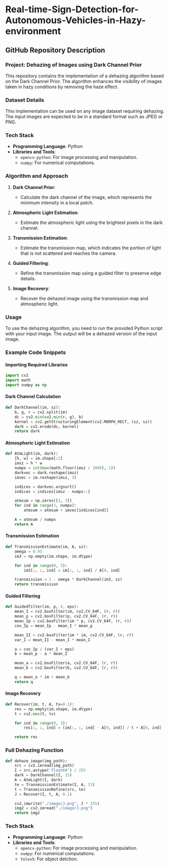 # Real-time-Sign-Detection-for-Autonomous-Vehicles-in-Hazy-environment

## GitHub Repository Description

### Project: Dehazing of Images using Dark Channel Prior

This repository contains the implementation of a dehazing algorithm based on the Dark Channel Prior. The algorithm enhances the visibility of images taken in hazy conditions by removing the haze effect.

### Dataset Details

This implementation can be used on any image dataset requiring dehazing. The input images are expected to be in a standard format such as JPEG or PNG.

### Tech Stack

- **Programming Language**: Python
- **Libraries and Tools**:
  - `opencv-python`: For image processing and manipulation.
  - `numpy`: For numerical computations.

### Algorithm and Approach

1. **Dark Channel Prior**:
    - Calculate the dark channel of the image, which represents the minimum intensity in a local patch.

2. **Atmospheric Light Estimation**:
    - Estimate the atmospheric light using the brightest pixels in the dark channel.

3. **Transmission Estimation**:
    - Estimate the transmission map, which indicates the portion of light that is not scattered and reaches the camera.

4. **Guided Filtering**:
    - Refine the transmission map using a guided filter to preserve edge details.

5. **Image Recovery**:
    - Recover the dehazed image using the transmission map and atmospheric light.

### Usage

To use the dehazing algorithm, you need to run the provided Python script with your input image. The output will be a dehazed version of the input image.

### Example Code Snippets

#### Importing Required Libraries
```python
import cv2
import math
import numpy as np
```

#### Dark Channel Calculation
```python
def DarkChannel(im, sz):
    b, g, r = cv2.split(im)
    dc = cv2.min(cv2.min(r, g), b)
    kernel = cv2.getStructuringElement(cv2.MORPH_RECT, (sz, sz))
    dark = cv2.erode(dc, kernel)
    return dark
```

#### Atmospheric Light Estimation
```python
def AtmLight(im, dark):
    [h, w] = im.shape[:2]
    imsz = h * w
    numpx = int(max(math.floor(imsz / 1000), 1))
    darkvec = dark.reshape(imsz)
    imvec = im.reshape(imsz, 3)

    indices = darkvec.argsort()
    indices = indices[imsz - numpx::]

    atmsum = np.zeros([1, 3])
    for ind in range(1, numpx):
        atmsum = atmsum + imvec[indices[ind]]

    A = atmsum / numpx
    return A
```

#### Transmission Estimation
```python
def TransmissionEstimate(im, A, sz):
    omega = 0.95
    im3 = np.empty(im.shape, im.dtype)

    for ind in range(0, 3):
        im3[:, :, ind] = im[:, :, ind] / A[0, ind]

    transmission = 1 - omega * DarkChannel(im3, sz)
    return transmission
```

#### Guided Filtering
```python
def Guidedfilter(im, p, r, eps):
    mean_I = cv2.boxFilter(im, cv2.CV_64F, (r, r))
    mean_p = cv2.boxFilter(p, cv2.CV_64F, (r, r))
    mean_Ip = cv2.boxFilter(im * p, cv2.CV_64F, (r, r))
    cov_Ip = mean_Ip - mean_I * mean_p

    mean_II = cv2.boxFilter(im * im, cv2.CV_64F, (r, r))
    var_I = mean_II - mean_I * mean_I

    a = cov_Ip / (var_I + eps)
    b = mean_p - a * mean_I

    mean_a = cv2.boxFilter(a, cv2.CV_64F, (r, r))
    mean_b = cv2.boxFilter(b, cv2.CV_64F, (r, r))

    q = mean_a * im + mean_b
    return q
```

#### Image Recovery
```python
def Recover(im, t, A, tx=0.1):
    res = np.empty(im.shape, im.dtype)
    t = cv2.max(t, tx)

    for ind in range(0, 3):
        res[:, :, ind] = (im[:, :, ind] - A[0, ind]) / t + A[0, ind]

    return res
```

### Full Dehazing Function
```python
def dehaze_image(img_path):
    src = cv2.imread(img_path)
    I = src.astype('float64') / 255
    dark = DarkChannel(I, 15)
    A = AtmLight(I, dark)
    te = TransmissionEstimate(I, A, 15)
    t = TransmissionRefine(src, te)
    J = Recover(I, t, A, 0.1)

    cv2.imwrite("./image/J.png", J * 255)
    img2 = cv2.imread("./image/J.png")
    return img2
```

### Tech Stack

- **Programming Language**: Python
- **Libraries and Tools**:
  - `opencv-python`: For image processing and manipulation.
  - `numpy`: For numerical computations.
  - `Yolov5`: For object detction.
